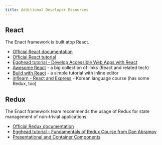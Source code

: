 ```yaml
---
title: Additional Developer Resources
---
```


## React

The Enact framework is built atop React.

*   [Official React documentation](https://react.dev/reference/react)
*   [Official React tutorial](https://react.dev/learn/tutorial-tic-tac-toe)
*   [Egghead tutorial - Develop Accessible Web Apps with React](https://egghead.io/courses/develop-accessible-web-apps-with-react)
*   [Awesome React](https://github.com/enaqx/awesome-react) - a big collection of links (React and related tech)
*   [Build with React](http://buildwithreact.com/tutorial) - a simple tutorial with inline editor
*   [inflearn - React and Express](https://www.inflearn.com/course/react-%EA%B0%95%EC%A2%8C-velopert/) - Korean language course (has some Redux, too)

## Redux

The Enact framework team recommends the usage of Redux for state management of non-trivial applications.

*   [Official Redux documentation](http://redux.js.org/)
*   [Egghead tutorial - Fundamentals of Redux Course from Dan Abramov](https://egghead.io/courses/fundamentals-of-redux-course-from-dan-abramov-bd5cc867)
*   [Presentational and Container Components](https://medium.com/@dan_abramov/smart-and-dumb-components-7ca2f9a7c7d0#.6j9fz9g5j)

